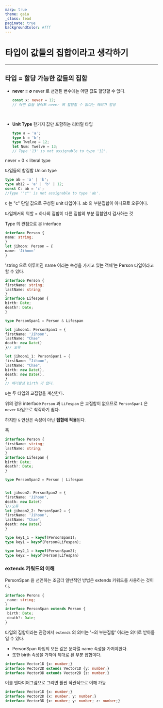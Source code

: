 ```yaml
---
marp: true
theme: gaia
_class: lead
paginate: true
backgroundColor: #fff
---
```


# 타입이 값들의 집합이라고 생각하기


---

## 타입 = 할당 가능한 값들의 집합

* **never = ∅**
  never 로 선언된 변수에는 어떤 값도 할당할 수 없다. 
  ```ts
  const x: never = 12;
  // 어떤 값을 넣어도 never 에 할당할 수 없다는 에러가 발생
  ```
<br/>

* **Unit Type**
  한가지 값만 포함하는 리터럴 타입
  ```ts
  type a = 'a';
  type b = 'b';
  type Twelve = 12;
  let Num: Twelve = 13;
  // Type '13' is not assignable to type '12'.
  ```

never = 0 < literal type





타입들의 합집합 Union type

```ts
type ab = 'a' | 'b';
type ab12 = 'a' | 'b' | 12;
const C: ab = 'c';
//Type '"c"' is not assignable to type 'ab'.
```

`C` 는 "c" 단일 값으로 구성된 unit 타입이다. ab 의 부분집합이 아니므로 오류이다. 

타입체커의 역할 = 하나의 집합이 다른 집합의 부분 집합인지 검사하는 것

Type 의 관점으로 본 interface

```ts
interface Person {
name: string;
}
let jihoon: Person = {
name: 'Jihoon'
}
```

'string 으로 이루어진 name 이라는 속성을 가지고 있는 객체'는 Person 타입이라고 할 수 있다.



```ts
interface Person {
firstName: string;
lastName: string;
}
interface Lifespan {
birth: Date;
death?: Date;
}

type PersonSpan1 = Person & Lifespan

let jihoon1: PersonSpan1 = {
firstName: 'Jihoon',
lastName: "Chae"
death: new Date()
}// 오류

let jihoon1_1: PersonSpan1 = {
firstName: "Jihoon",
lastName: "Chae",
birth: new Date(),
death: new Date(),
}
// 에러발생 birth 가 없다. 
```

`&`는 두 타입의 교집합을 계산한다. 

위의 경우 interface `Person` 과 `Lifespan` 은 교집합이 없으므로 `PersonSpan1` 은 `never` 타입으로 착각하기 쉽다.

하지만 `&` 연산은 속성이 아닌 **집합에 적용**된다.

즉  

```ts
interface Person {
firstName: string;
lastName: string;
}
interface Lifespan {
birth: Date;
death?: Date;
}

type PersonSpan2 = Person | Lifespan


let jihoon2: PersonSpan2 = {
firstName: 'Jihoon',
death: new Date()
}//오류
let jihoon2_2: PersonSpan2 = {
firstName: 'Jihoon',
lastName: "Chae",
death: new Date()
}

```



```ts
type key1_1 = keyof(PersonSpan1);
type key1 = keyof(Person&Lifespan);

type key2_1 = keyof(PersonSpan2);
type key2 = keyof(Person|Lifespan)
```



### extends 키워드의 이해

PersonSpan 을 선언하는 조금더 일반적인 방법은 extends 키워드를 사용하는 것이다. 

```ts
interface Perons {
 name: string;
}
interface PersonSpan extends Person {
 birth: Date;
 death?: Date;
}
```

타입의 집합이라는 관점에서 `extends` 의 의미는  '~의 부분집합' 이라는 의미로 받아들일 수 있다.

* PersonSpan 타입의 모든 값은 문자열 name 속성을 가져야한다.
* 또한 birth 속성을 가져야 제대로 된 부분 집합이다.

```ts
interface Vector1D {x: number;}
interface Vector2D extends Vector1D {y: number;}
interface Vector3D extends Vector2D {z: number;}
```

이를 벤다이어그램으로 그리면 훨씬 직관적으로 이해 가능

```ts
interface Vector1D {x: number;}
interface Vector2D {x: number; y: number;}
interface Vector3D {x: number; y: number; z: number;}
```



 





































